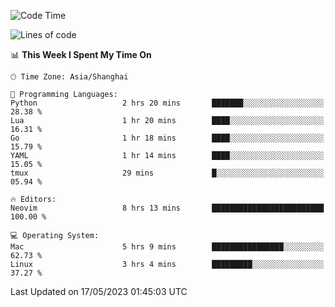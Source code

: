 <!--START_SECTION:waka-->
![Code Time](http://img.shields.io/badge/Code%20Time-1%2C367%20hrs%2018%20mins-blue)

![Lines of code](https://img.shields.io/badge/From%20Hello%20World%20I%27ve%20Written-260.6%20thousand%20lines%20of%20code-blue)

📊 **This Week I Spent My Time On** 

```text
🕑︎ Time Zone: Asia/Shanghai

💬 Programming Languages: 
Python                   2 hrs 20 mins       ███████░░░░░░░░░░░░░░░░░░   28.38 % 
Lua                      1 hr 20 mins        ████░░░░░░░░░░░░░░░░░░░░░   16.31 % 
Go                       1 hr 18 mins        ████░░░░░░░░░░░░░░░░░░░░░   15.79 % 
YAML                     1 hr 14 mins        ████░░░░░░░░░░░░░░░░░░░░░   15.05 % 
tmux                     29 mins             █░░░░░░░░░░░░░░░░░░░░░░░░   05.94 % 

🔥 Editors: 
Neovim                   8 hrs 13 mins       █████████████████████████   100.00 % 

💻 Operating System: 
Mac                      5 hrs 9 mins        ████████████████░░░░░░░░░   62.73 % 
Linux                    3 hrs 4 mins        █████████░░░░░░░░░░░░░░░░   37.27 % 
```


 Last Updated on 17/05/2023 01:45:03 UTC
<!--END_SECTION:waka-->
